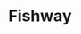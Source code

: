 ---
layout: project
title:  "Fishway"
featured-image: "/fishway/featured-image.jpg"
featured-alt: 
featured-size: small
featured-style: box
draft: true
excerpt: Touchscreen app for the Fairmount Water Works.
---